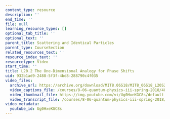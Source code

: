 ```yaml
---
content_type: resource
description: ''
end_time: ''
file: null
learning_resource_types: []
optional_tab_title: ''
optional_text: ''
parent_title: Scattering and Identical Particles
parent_type: CourseSection
related_resources_text: ''
resource_index_text: ''
resourcetype: Video
start_time: ''
title: L20.2 The One-Dimensional Analogy for Phase Shifts
uid: 932b1ad9-2488-5f3f-4bd8-288790c4f035
video_files:
  archive_url: https://archive.org/download/MIT8.06S18/MIT8_06S18_L20S2_300k.mp4
  video_captions_file: /courses/8-06-quantum-physics-iii-spring-2018/4892a76f590751e3a5591a7fde3f970d_Ug0HxeKGC8s.vtt
  video_thumbnail_file: https://img.youtube.com/vi/Ug0HxeKGC8s/default.jpg
  video_transcript_file: /courses/8-06-quantum-physics-iii-spring-2018/1b45d5122703c2f0197ad63cdf9d3c37_Ug0HxeKGC8s.pdf
video_metadata:
  youtube_id: Ug0HxeKGC8s
---
```

